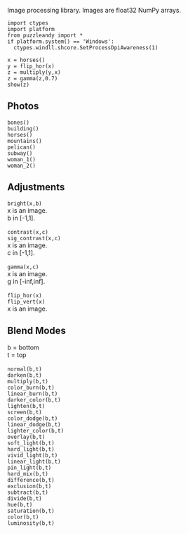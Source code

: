 Image processing library. Images are float32 NumPy arrays.

```
import ctypes
import platform
from puzzleandy import *
if platform.system() == 'Windows':
  ctypes.windll.shcore.SetProcessDpiAwareness(1)

x = horses()
y = flip_hor(x)
z = multiply(y,x)
z = gamma(z,0.7)
show(z)
```

## Photos

```bones()```\
```building()```\
```horses()```\
```mountains()```\
```pelican()```\
```subway()```\
```woman_1()```\
```woman_2()```

## Adjustments

```bright(x,b)```\
x is an image.\
b in \[-1,1\].\
\
```contrast(x,c)```\
```sig_contrast(x,c)```\
x is an image.\
c in \[-1,1\].\
\
```gamma(x,c)```\
x is an image.\
g in \[-inf,inf\].\
\
```flip_hor(x)```\
```flip_vert(x)```\
x is an image.

## Blend Modes

b = bottom\
t = top\
\
```normal(b,t)```\
```darken(b,t)```\
```multiply(b,t)```\
```color_burn(b,t)```\
```linear_burn(b,t)```\
```darker_color(b,t)```\
```lighten(b,t)```\
```screen(b,t)```\
```color_dodge(b,t)```\
```linear_dodge(b,t)```\
```lighter_color(b,t)```\
```overlay(b,t)```\
```soft_light(b,t)```\
```hard_light(b,t)```\
```vivid_light(b,t)```\
```linear_light(b,t)```\
```pin_light(b,t)```\
```hard_mix(b,t)```\
```difference(b,t)```\
```exclusion(b,t)```\
```subtract(b,t)```\
```divide(b,t)```\
```hue(b,t)```\
```saturation(b,t)```\
```color(b,t)```\
```luminosity(b,t)```